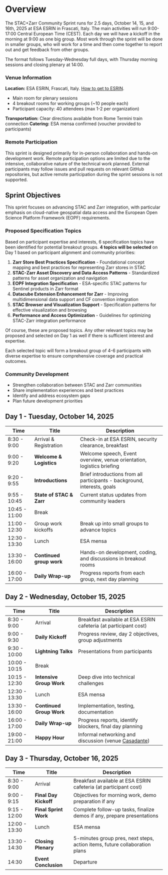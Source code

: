 # Overview

The STAC+Zarr Community Sprint runs for 2.5 days, October 14, 15, and 16th, 2025 at ESA ESRIN in Frascati, Italy. The main activities will run 9:00-17:00 Central European Time (CEST). Each day we will have a kickoff in the morning at 9:00 as one big group. Most work through the sprint will be done in smaller groups, who will work for a time and then come together to report out and get feedback from other groups.

The format follows Tuesday-Wednesday full days, with Thursday morning sessions and closing plenary at 14:00.

### Venue Information

**Location:** ESA ESRIN, Frascati, Italy. [How to get to ESRIN](https://www.esa.int/About_Us/ESRIN/Getting_to_ESRIN).

- Main room for plenary sessions
- 4 breakout rooms for working groups (~10 people each)
- Participant capacity: 40 attendees (max 1-2 per organization)

**Transportation:** Clear directions available from Rome Termini train connection
**Catering:** ESA mensa confirmed (voucher provided to participants)

### Remote Participation

This sprint is designed primarily for in-person collaboration and hands-on development work. Remote participation options are limited due to the intensive, collaborative nature of the technical work planned. External participants may follow issues and pull requests on relevant GitHub repositories, but active remote participation during the sprint sessions is not supported.

## Sprint Objectives

This sprint focuses on advancing STAC and Zarr integration, with particular emphasis on cloud-native geospatial data access and the European Open Science Platform Framework (EOPF) requirements.

### Proposed Specification Topics

Based on participant expertise and interests, 6 specification topics have been identified for potential breakout groups. **4 topics will be selected** on Day 1 based on participant alignment and community priorities:

1. **Zarr Store Best Practices Specification** - Foundational concept mapping and best practices for representing Zarr stores in STAC
2. **STAC-Zarr Asset Discovery and Data Access Patterns** - Standardized patterns for asset organization and navigation
3. **EOPF Integration Specification** - ESA-specific STAC patterns for Sentinel products in Zarr format
4. **Datacube Extension Enhancement for Zarr** - Improving multidimensional data support and CF convention integration
5. **STAC Browser and Visualization Support** - Specification patterns for effective visualization and browsing
6. **Performance and Access Optimization** - Guidelines for optimizing STAC-Zarr integration performance

Of course, these are proposed topics. Any other relevant topics may be proposed and selected on Day 1 as well if there is sufficient interest and expertise.

Each selected topic will form a breakout group of 4-6 participants with diverse expertise to ensure comprehensive coverage and practical outcomes.

### Community Development

- Strengthen collaboration between STAC and Zarr communities
- Share implementation experiences and best practices
- Identify and address ecosystem gaps
- Plan future development priorities

## Day 1 - Tuesday, October 14, 2025

| **Time**      | **Title**                | **Description**                                                          |
| ------------- | ------------------------ | ------------------------------------------------------------------------ |
| 8:30 - 9:00   | Arrival & Registration   | Check-in at ESA ESRIN, security clearance, breakfast                     |
| 9:00 - 9:20   | **Welcome & Logistics**  | Welcome speech, Event overview, venue orientation, logistics briefing    |
| 9:20 - 9:55   | **Introductions**        | Brief introductions from all participants - background, interests, goals |
| 9:55 - 10:45  | **State of STAC & Zarr** | Current status updates from community leaders                            |
| 10:45 - 11:00 | Break                    |                                                                          |
| 11:00 - 12:30 | Group work kickoffs      | Break up into small groups to advance topics                             |
| 12:30 - 13:30 | Lunch                    | ESA mensa                                                                |
| 13:30 - 16:00 | **Continued group work** | Hands-on development, coding, and discussions in breakout rooms          |
| 16:00 - 17:00 | **Daily Wrap-up**        | Progress reports from each group, next day planning                      |

## Day 2 - Wednesday, October 15, 2025

| **Time**      | **Title**                | **Description**                                                                                   |
| ------------- | ------------------------ | ------------------------------------------------------------------------------------------------- |
| 8:30 - 9:00   | Arrival                  | Breakfast available at ESA ESRIN cafeteria (at participant cost)                                  |
| 9:00 - 9:30   | **Daily Kickoff**        | Progress review, day 2 objectives, group adjustments                                              |
| 9:30 - 10:00  | **Lightning Talks**      | Presentations from participants                                                                   |
| 10:00 - 10:15 | Break                    |                                                                                                   |
| 10:15 - 12:30 | **Intensive Group Work** | Deep dive into technical challenges                                                               |
| 12:30 - 13:30 | Lunch                    | ESA mensa                                                                                         |
| 13:30 - 16:00 | **Continued Group Work** | Implementation, testing, documentation                                                            |
| 16:00 - 17:00 | **Daily Wrap-up**        | Progress reports, identify blockers, final day planning                                           |
| 19:00 - 21:00 | **Happy Hour**           | Informal networking and discussion (venue [Casadante](https://maps.app.goo.gl/ngFdeu2h1Maxgxej6)) |

## Day 3 - Thursday, October 16, 2025

| **Time**      | **Title**             | **Description**                                                            |
| ------------- | --------------------- | -------------------------------------------------------------------------- |
| 8:30 - 9:00   | Arrival               | Breakfast available at ESA ESRIN cafeteria (at participant cost)           |
| 9:00 - 9:15   | **Final Day Kickoff** | Objectives for morning work, demo preparation if any                       |
| 9:15 - 12:00  | **Final Sprint Work** | Complete follow-up tasks, finalize demos if any, prepare presentations     |
| 12:00 - 13:30 | Lunch                 | ESA mensa                                                                  |
| 13:30 - 14:30 | **Closing Plenary**   | 5-minutes group pres, next steps, action items, future collaboration plans |
| 14:30         | **Event Conclusion**  | Departure                                                                  |
